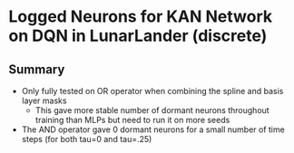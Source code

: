 # Logged Neurons for KAN Network on DQN in LunarLander (discrete)

## Summary

- Only fully tested on OR operator when combining the spline and basis layer masks
  - This gave more stable number of dormant neurons throughout training than MLPs but need to run it on more seeds
- The AND operator gave 0 dormant neurons for a small number of time steps (for both tau=0 and tau=.25)